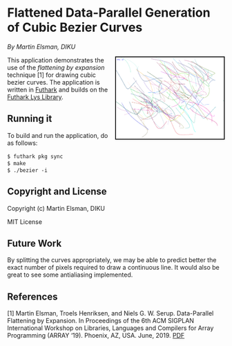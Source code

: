 # Flattened Data-Parallel Generation of Cubic Bezier Curves

*By Martin Elsman, DIKU*

<img src="images/bezier.png" border="2" width="250" align="right">

This application demonstrates the use of the _flattening by expansion_
technique [1] for drawing cubic bezier curves. The application is
written in [Futhark](http://futhark-lang.org) and builds on the
[Futhark Lys Library](https://github.com/diku-dk/lys).

## Running it

To build and run the application, do as follows:

````
$ futhark pkg sync
$ make
$ ./bezier -i
````

## Copyright and License

Copyright (c) Martin Elsman, DIKU

MIT License

## Future Work

By splitting the curves appropriately, we may be able to predict
better the exact number of pixels required to draw a continuous
line. It would also be great to see some antialiasing implemented.

## References

[1] Martin Elsman, Troels Henriksen, and Niels
G. W. Serup. Data-Parallel Flattening by Expansion. In Proceedings of
the 6th ACM SIGPLAN International Workshop on Libraries, Languages and
Compilers for Array Programming (ARRAY ‘19). Phoenix, AZ,
USA. June, 2019. [PDF](http://elsman.com/pdf/array19.pdf)

